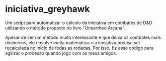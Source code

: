 # iniciativa_greyhawk
Um script para automatizar o cálculo da iniciativa em combates de D&amp;D utilizando o método proposto no livro "Unearthed Arcana".

Apesar de ser um método muito interessante e que deixa os combates mais dinâmicos, ele envolve muita matemática e a iniciativa precisa ser recalculada no início de todas as rodadas. Por isso, fiz esse código para agilizar o processo quando jogo com os meus amigos.
